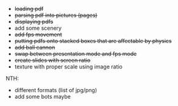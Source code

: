  * ~~loading pdf~~
 * ~~parsing pdf into pictures (pages)~~
 * ~~displaying pdfs~~
 * add some scenery
 * ~~add fps movement~~
 * ~~putting pdfs onto stacked boxes that are affectable by physics~~
 * ~~add ball cannon~~
 * ~~swap between presentation mode and fps mode~~
 * ~~create slides with screen ratio~~
 * texture with proper scale using image ratio
 
 NTH:
 * different formats (list of jpg/png)
 * add some bots maybe